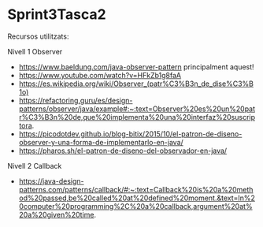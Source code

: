 # Sprint3Tasca2
Recursos utilitzats:

Nivell 1 Observer

- https://www.baeldung.com/java-observer-pattern principalment aquest!
- https://www.youtube.com/watch?v=HFkZb1g8faA
- https://es.wikipedia.org/wiki/Observer_(patr%C3%B3n_de_dise%C3%B1o)
- https://refactoring.guru/es/design-patterns/observer/java/example#:~:text=Observer%20es%20un%20patr%C3%B3n%20de,que%20implementa%20una%20interfaz%20suscriptora.
- https://picodotdev.github.io/blog-bitix/2015/10/el-patron-de-diseno-observer-y-una-forma-de-implementarlo-en-java/
- https://pharos.sh/el-patron-de-diseno-del-observador-en-java/

Nivell 2 Callback
- https://java-design-patterns.com/patterns/callback/#:~:text=Callback%20is%20a%20method%20passed,be%20called%20at%20defined%20moment.&text=In%20computer%20programming%2C%20a%20callback,argument%20at%20a%20given%20time.
